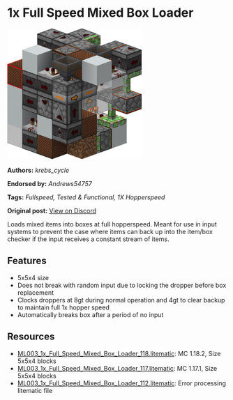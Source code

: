# 1x Full Speed Mixed Box Loader
<img alt="1x_Full_Speed_Mixed_Box_Loader.png" src="images/1x_Full_Speed_Mixed_Box_Loader.png?raw=1" height="300px">

**Authors:** *krebs_cycle*

**Endorsed by:** *Andrews54757*

**Tags:** *Fullspeed, Tested & Functional, 1X Hopperspeed*

**Original post:** [View on Discord](https://discord.com/channels/1375556143186837695/1388316790202957984)

Loads mixed items into boxes at full hopperspeed. Meant for use in input systems to prevent the case where items can back up into the item/box checker if the input receives a constant stream of items.
## Features
- 5x5x4 size
- Does not break with random input due to locking the dropper before box replacement
- Clocks droppers at 8gt during normal operation and 4gt to clear backup to maintain full 1x hopper speed
- Automatically breaks box after a period of no input

## Resources
- [ML003_1x_Full_Speed_Mixed_Box_Loader_118.litematic](attachments/ML003_1x_Full_Speed_Mixed_Box_Loader_118.litematic): MC 1.18.2, Size 5x5x4 blocks
- [ML003_1x_Full_Speed_Mixed_Box_Loader_117.litematic](attachments/ML003_1x_Full_Speed_Mixed_Box_Loader_117.litematic): MC 1.17.1, Size 5x5x4 blocks
- [ML003_1x_Full_Speed_Mixed_Box_Loader_112.litematic](attachments/ML003_1x_Full_Speed_Mixed_Box_Loader_112.litematic): Error processing litematic file
